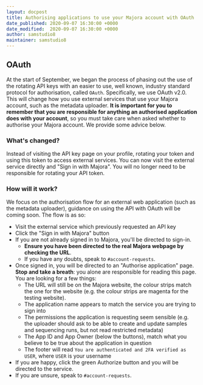 ```yaml
---
layout: docpost
title: Authorising applications to use your Majora account with OAuth
date_published: 2020-09-07 16:30:00 +0000
date_modified:  2020-09-07 16:30:00 +0000
author: samstudio8
maintainer: samstudio8
---
```


## OAuth

At the start of September, we began the process of phasing out the use of the rotating API keys with an easier to use, well known, industry standard protocol for authorisation, called `OAuth`. Specifically, we use OAuth v2.0. This will change how you use external services that use your Majora account, such as the metadata uploader. **It is important for you to remember that you are responsible for anything an authorised application does with your account**, so you must take care when asked whether to authorise your Majora account. We provide some advice below.

### What's changed?

Instead of visiting the API key page on your profile, rotating your token and using this token to access external services. You can now visit the external service directly and "Sign in with Majora". You will no longer need to be responsible for rotating your API token.

### How will it work?

We focus on the authorisation flow for an external web application (such as the metadata uploader), guidance on using the API with OAuth will be coming soon. The flow is as so:

* Visit the external service which previously requested an API key
* Click the "Sign in with Majora" button
* If you are not already signed in to Majora, you'll be directed to sign-in.
    * **Ensure you have been directed to the real Majora webpage by checking the URL**.
    * If you have any doubts, speak to `#account-requests`.
* Once signed in, you will be directed to an "Authorise application" page. **Stop and take a breath**: you alone are responsible for reading this page. You are looking for a few things:
    * The URL will still be on the Majora website, the colour strips match the one for the website (e.g. the colour strips are magenta for the testing website).
    * The application name appears to match the service you are trying to sign into
    * The permissions the application is requesting seem sensible (e.g. the uploader should ask to be able to create and update samples and sequencing runs, but not read restricted metadata)
    * The App ID and App Owner (below the buttons), match what you believe to be true about the application in question
    * The footer will read `You are authenticated and 2FA verified as USER`, where `USER` is your username
* If you are happy, click the green Authorize button and you will be directed to the service.
* If you are unsure, speak to `#account-requests`.
